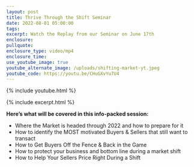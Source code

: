```yaml
---
layout: post
title: Thrive Through the Shift Seminar
date: 2022-08-01 05:00:00
tags:
excerpt: Watch the Replay from our Seminar on June 17th
enclosure:
pullquote:
enclosure_type: video/mp4
enclosure_time:
use_youtube_image: true
youtube_alternate_image: /uploads/shifting-market-yt.jpeg
youtube_code: https://youtu.be/CHuGXvYu7U4
---
```

{% include youtube.html %}

{% include excerpt.html %}

**Here’s what will be covered in this info-packed session:**

* Where the Market is headed through 2022 and how to prepare for it
* How to identify the MOST motivated Buyers & Sellers that still want to transact
* How to Get Buyers Off the Fence & Back in the Game
* How to protect your business and bottom line during a market shift
* How to Help Your Sellers Price Right During a Shift
